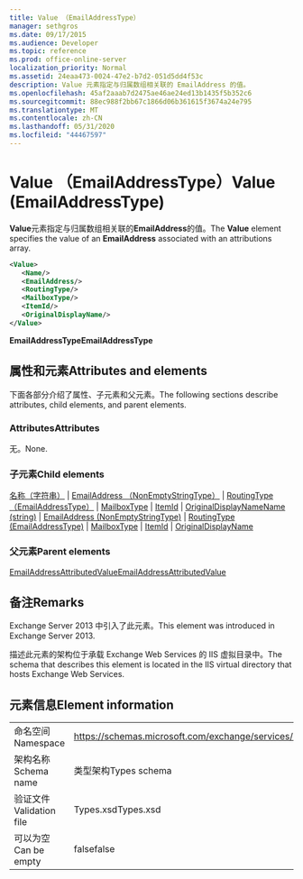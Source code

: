 ```yaml
---
title: Value （EmailAddressType）
manager: sethgros
ms.date: 09/17/2015
ms.audience: Developer
ms.topic: reference
ms.prod: office-online-server
localization_priority: Normal
ms.assetid: 24eaa473-0024-47e2-b7d2-051d5dd4f53c
description: Value 元素指定与归属数组相关联的 EmailAddress 的值。
ms.openlocfilehash: 45af2aaab7d2475ae46ae24ed13b1435f5b352c6
ms.sourcegitcommit: 88ec988f2bb67c1866d06b361615f3674a24e795
ms.translationtype: MT
ms.contentlocale: zh-CN
ms.lasthandoff: 05/31/2020
ms.locfileid: "44467597"
---
```

# <a name="value-emailaddresstype"></a><span data-ttu-id="5e90d-103">Value （EmailAddressType）</span><span class="sxs-lookup"><span data-stu-id="5e90d-103">Value (EmailAddressType)</span></span>

<span data-ttu-id="5e90d-104">**Value**元素指定与归属数组相关联的**EmailAddress**的值。</span><span class="sxs-lookup"><span data-stu-id="5e90d-104">The **Value** element specifies the value of an **EmailAddress** associated with an attributions array.</span></span> 
  
```XML
<Value>
   <Name/>
   <EmailAddress/>
   <RoutingType/>
   <MailboxType/>
   <ItemId/>
   <OriginalDisplayName/>
</Value>
```

<span data-ttu-id="5e90d-105">**EmailAddressType**</span><span class="sxs-lookup"><span data-stu-id="5e90d-105">**EmailAddressType**</span></span>

## <a name="attributes-and-elements"></a><span data-ttu-id="5e90d-106">属性和元素</span><span class="sxs-lookup"><span data-stu-id="5e90d-106">Attributes and elements</span></span>

<span data-ttu-id="5e90d-107">下面各部分介绍了属性、子元素和父元素。</span><span class="sxs-lookup"><span data-stu-id="5e90d-107">The following sections describe attributes, child elements, and parent elements.</span></span>
  
### <a name="attributes"></a><span data-ttu-id="5e90d-108">Attributes</span><span class="sxs-lookup"><span data-stu-id="5e90d-108">Attributes</span></span>

<span data-ttu-id="5e90d-109">无。</span><span class="sxs-lookup"><span data-stu-id="5e90d-109">None.</span></span>
  
### <a name="child-elements"></a><span data-ttu-id="5e90d-110">子元素</span><span class="sxs-lookup"><span data-stu-id="5e90d-110">Child elements</span></span>

<span data-ttu-id="5e90d-111">[名称（字符串）](name-string.md)  | [EmailAddress （NonEmptyStringType）](emailaddress-nonemptystringtype.md)  | [RoutingType （EmailAddressType）](routingtype-emailaddresstype.md)  | [MailboxType](mailboxtype.md)  | [ItemId](itemid.md)  | [OriginalDisplayName](originaldisplayname.md)</span><span class="sxs-lookup"><span data-stu-id="5e90d-111">[Name (string)](name-string.md) | [EmailAddress (NonEmptyStringType)](emailaddress-nonemptystringtype.md) | [RoutingType (EmailAddressType)](routingtype-emailaddresstype.md) | [MailboxType](mailboxtype.md) | [ItemId](itemid.md) | [OriginalDisplayName](originaldisplayname.md)</span></span>
  
### <a name="parent-elements"></a><span data-ttu-id="5e90d-112">父元素</span><span class="sxs-lookup"><span data-stu-id="5e90d-112">Parent elements</span></span>

[<span data-ttu-id="5e90d-113">EmailAddressAttributedValue</span><span class="sxs-lookup"><span data-stu-id="5e90d-113">EmailAddressAttributedValue</span></span>](emailaddressattributedvalue.md)
  
## <a name="remarks"></a><span data-ttu-id="5e90d-114">备注</span><span class="sxs-lookup"><span data-stu-id="5e90d-114">Remarks</span></span>

<span data-ttu-id="5e90d-115">Exchange Server 2013 中引入了此元素。</span><span class="sxs-lookup"><span data-stu-id="5e90d-115">This element was introduced in Exchange Server 2013.</span></span>
  
<span data-ttu-id="5e90d-116">描述此元素的架构位于承载 Exchange Web Services 的 IIS 虚拟目录中。</span><span class="sxs-lookup"><span data-stu-id="5e90d-116">The schema that describes this element is located in the IIS virtual directory that hosts Exchange Web Services.</span></span>
  
## <a name="element-information"></a><span data-ttu-id="5e90d-117">元素信息</span><span class="sxs-lookup"><span data-stu-id="5e90d-117">Element information</span></span>

|||
|:-----|:-----|
|<span data-ttu-id="5e90d-118">命名空间</span><span class="sxs-lookup"><span data-stu-id="5e90d-118">Namespace</span></span>  <br/> |https://schemas.microsoft.com/exchange/services/2006/types  <br/> |
|<span data-ttu-id="5e90d-119">架构名称</span><span class="sxs-lookup"><span data-stu-id="5e90d-119">Schema name</span></span>  <br/> |<span data-ttu-id="5e90d-120">类型架构</span><span class="sxs-lookup"><span data-stu-id="5e90d-120">Types schema</span></span>  <br/> |
|<span data-ttu-id="5e90d-121">验证文件</span><span class="sxs-lookup"><span data-stu-id="5e90d-121">Validation file</span></span>  <br/> |<span data-ttu-id="5e90d-122">Types.xsd</span><span class="sxs-lookup"><span data-stu-id="5e90d-122">Types.xsd</span></span>  <br/> |
|<span data-ttu-id="5e90d-123">可以为空</span><span class="sxs-lookup"><span data-stu-id="5e90d-123">Can be empty</span></span>  <br/> |<span data-ttu-id="5e90d-124">false</span><span class="sxs-lookup"><span data-stu-id="5e90d-124">false</span></span>  <br/> |
   

